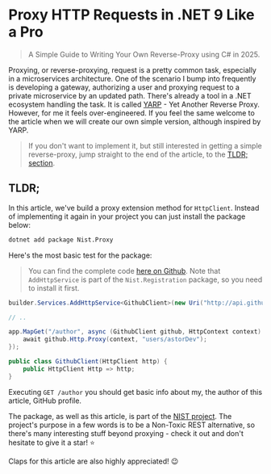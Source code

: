 # Proxy HTTP Requests in .NET 9 Like a Pro

> A Simple Guide to Writing Your Own Reverse-Proxy using C# in 2025.

Proxying, or reverse-proxying, request is a pretty common task, especially in a microservices architecture. One of the scenario I bump into frequently is developing a gateway, authorizing a user and proxying request to a private microservice by an updated path. There's already a tool in a .NET ecosystem handling the task. It is called [YARP](https://github.com/dotnet/yarp/tree/main) - Yet Another Reverse Proxy. However, for me it feels over-engineered. If you feel the same welcome to the article when we will create our own simple version, although inspired by YARP.

> If you don't want to implement it, but still interested in getting a simple reverse-proxy, jump straight to the end of the article, to the [TLDR; section](#tldr).

## TLDR;

In this article, we've build a proxy extension method for `HttpClient`. Instead of implementing it again in your project you can just install the package below:

```sh
dotnet add package Nist.Proxy
```

Here's the most basic test for the package:

> You can find the complete code [here on Github](https://github.com/astorDev/nist/blob/main/proxy/dotnet/playground/Program.cs). Note that `AddHttpService` is part of the `Nist.Registration` package, so you need to install it first. 

```csharp
builder.Services.AddHttpService<GithubClient>(new Uri("http://api.github.com"));

// ..

app.MapGet("/author", async (GithubClient github, HttpContext context) => {
    await github.Http.Proxy(context, "users/astorDev");
});

public class GithubClient(HttpClient http) {
    public HttpClient Http => http;
}
```

Executing `GET /author` you should get basic info about my, the author of this article, GitHub profile. 

The package, as well as this article, is part of the [NIST project](https://github.com/astorDev/nist). The project's purpose in a few words is to be a Non-Toxic REST alternative, so there's many interesting stuff beyond proxying - check it out and don't hesitate to give it a star! ⭐

Claps for this article are also highly appreciated! 😉